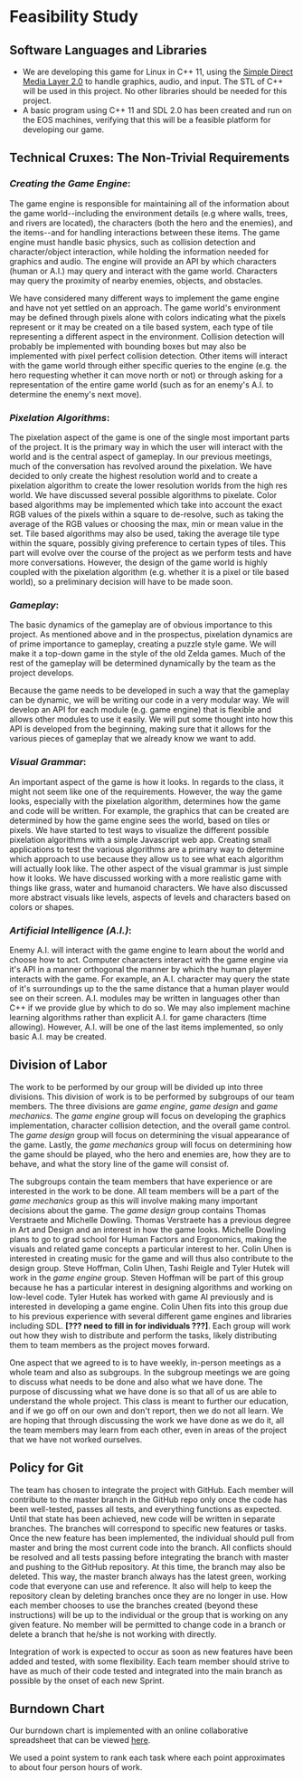 Feasibility Study
================

Software Languages and Libraries
--------------------------------
- We are developing this game for Linux in C++ 11, using the [Simple Direct Media Layer 2.0](http://www.libsdl.org) to handle graphics, audio, and input.  The STL of C++ will be used in this project.  No other libraries should be needed for this project.
- A basic program using C++ 11 and SDL 2.0 has been created and run on the EOS machines, verifying that this will be a feasible platform for developing our game.

Technical Cruxes: The Non-Trivial Requirements
-----------------------------------------------
### *Creating the Game Engine*: 
The game engine is responsible for maintaining all of the information about the game world--including the environment details (e.g where walls, trees, and rivers are located), the characters (both the hero and the enemies), and the items--and for handling interactions between these items.  The game engine must handle basic physics, such as collision detection and character/object interaction, while holding the information needed for graphics and audio. The engine will provide an API by which characters (human or A.I.) may query and interact with the game world. Characters may query the proximity of nearby enemies, objects, and obstacles.

We have considered many different ways to implement the game engine and have not yet settled on an approach. The game world's environment may be defined through pixels alone with colors indicating what the pixels represent or it may be created on a tile based system, each type of tile representing a different aspect in the environment. Collision detection will probably be implemented with bounding boxes but may also be implemented with pixel perfect collision detection. Other items will interact with the game world through either specific queries to the engine (e.g. the hero requesting whether it can move north or not) or through asking for a representation of the entire game world (such as for an enemy's A.I. to determine the enemy's next move).

### *Pixelation Algorithms*: 
The pixelation aspect of the game is one of the single most important parts of the project. It is the primary way in which the user will interact with the world and is the central aspect of gameplay. In our previous meetings, much of the conversation has revolved around the pixelation. We have decided to only create the highest resolution world and to create a pixelation algorithm to create the lower resolution worlds from the high res world.  We have discussed several possible algorithms to pixelate. Color based algorithms may be implemented which take into account the exact RGB values of the pixels within a square to de-resolve, such as taking the average of the RGB values or choosing the max, min or mean value in the set. Tile based algorithms may also be used, taking the average tile type within the square, possibly giving preference to certain types of tiles.  This part will evolve over the course of the project as we perform tests and have more conversations.  However, the design of the game world is highly coupled with the pixelation algorithm (e.g. whether it is a pixel or tile based world), so a preliminary decision will have to be made soon. 

### *Gameplay*:
The basic dynamics of the gameplay are of obvious importance to this project.  As mentioned above and in the prospectus, pixelation dynamics are of prime importance to gameplay, creating a puzzle style game. We will make it a top-down game in the style of the old Zelda games. Much of the rest of the gameplay will be determined dynamically by the team as the project develops.

Because the game needs to be developed in such a way that the gameplay can be dynamic, we will be writing our code in a very modular way. We will develop an API for each module (e.g. game engine) that is flexible and allows other modules to use it easily. We will put some thought into how this API is developed from the beginning, making sure that it allows for the various pieces of gameplay that we already know we want to add.

### *Visual Grammar*: 
An important aspect of the game is how it looks. In regards to the class, it might not seem like one of the requirements. However, the way the game looks, especially with the pixelation algorithm, determines how the game and code will be written. For example, the graphics that can be created are determined by how the game engine sees the world, based on tiles or pixels.  We have started to test ways to visualize the different possible pixelation algorithms with a simple Javascript web app. Creating small applications to test the various algorithms are a primary way to determine which approach to use because they allow us to see what each algorithm will actually look like. The other aspect of the visual grammar is just simple how it looks. We have discussed working with a more realistic game with things like grass, water and humanoid characters. We have also discussed more abstract visuals like levels, aspects of levels and characters based on colors or shapes. 

### *Artificial Intelligence (A.I.)*:
Enemy A.I. will interact with the game engine to learn about the world and choose how to act. Computer characters interact with the game engine via it's API in a manner orthogonal the manner by which the human player interacts with the game. For example, an A.I. character may query the state of it's surroundings up to the the same distance that a human player would see on their screen. A.I. modules may be written in languages other than C++ if we provide glue by which to do so. We may also implement machine learning algorithms rather than explicit A.I. for game characters (time allowing). However, A.I. will be one of the last items implemented, so only basic A.I. may be created.

Division of Labor
------------------

The work to be performed by our group will be divided up into three divisions. This division of work is to be performed by subgroups of our team members. The three divisions are *game engine*, *game design* and *game mechanics*. The *game engine* group will focus on developing the graphics implementation, character collision detection, and the overall game control. The *game design* group will focus on determining the visual appearance of the game. Lastly, the *game mechanics* group will focus on determining how the game should be played, who the hero and enemies are, how they are to behave, and what the story line of the game will consist of. 


The subgroups contain the team members that have experience or are interested in the work to be done. All team members will be a part of the *game mechanics* group as this will involve making many important decisions about the game. The *game design* group contains Thomas Verstraete and Michelle Dowling. Thomas Verstraete has a previous degree in Art and Design and an interest in how the game looks. Michelle Dowling plans to go to grad school for Human Factors and Ergonomics, making the visuals and related game concepts a particular interest to her. Colin Uhen is interested in creating music for the game and will thus also contribute to the design group. Steve Hoffman, Colin Uhen, Tashi Reigle and Tyler Hutek will work in the *game engine* group. Steven Hoffman will be part of this group because he has a particular interest in designing algorithms and working on low-level code. Tyler Hutek has worked with game AI previously and is interested in developing a game engine. Colin Uhen fits into this group due to his previous experience with several different game engines and libraries including SDL. **[??? need to fill in for individuals ???]**. Each group will work out how they wish to distribute and perform the tasks, likely distributing them to team members as the project moves forward.


One aspect that we agreed to is to have weekly, in-person meetings as a whole team and also as subgroups. In the subgroup meetings we are going to discuss what needs to be done and also what we have done. The purpose of discussing what we have done is so that all of us are able to understand the whole project. This class is meant to further our education, and if we go off on our own and don't report, then we do not all learn. We are hoping that through discussing the work we have done as we do it, all the team members may learn from each other, even in areas of the project that we have not worked ourselves.

Policy for Git
---------------
The team has chosen to integrate the project with GitHub. Each member will contribute to the master branch in the GitHub repo only once the code has been well-tested, passes all tests, and everything functions as expected. Until that state has been achieved, new code will be written in separate branches. The branches will correspond to specific new features or tasks. Once the new feature has been implemented, the individual should pull from master and bring the most current code into the branch. All conflicts should be resolved and all tests passing before integrating the branch with master and pushing to the GitHub repository. At this time, the branch may also be deleted. This way, the master branch always has the latest green, working code that everyone can use and reference. It also will help to keep the repository clean by deleting branches once they are no longer in use. How each member chooses to use the branches created (beyond these instructions) will be up to the individual or the group that is working on any given feature. No member will be permitted to change code in a branch or delete a branch that he/she is not working with directly. 

Integration of work is expected to occur as soon as new features have been added and tested, with some flexibility.  Each team member should strive to have as much of their code tested and integrated into the main branch as possible by the onset of each new Sprint.



Burndown Chart
--------------
Our burndown chart is implemented with an online collaborative spreadsheet that can be viewed [here](https://docs.google.com/spreadsheets/d/1uitcA24i01bWN-nSk-oQuyQdOlVkBoMgaBmvMvjDXoA/edit?usp=sharing). 

We used a point system to rank each task where each point approximates to about four person hours of work.
